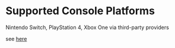 # Supported Console Platforms

Nintendo Switch, PlayStation 4, Xbox One via third-party providers

see [here](https://docs.godotengine.org/en/latest/tutorials/platform/consoles.html)
